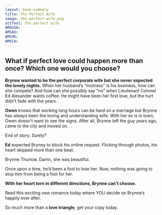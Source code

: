 ```yaml
---
layout: book-summary
title: The Perfect Wife
image: the-perfect-wife.png
altText: The perfect wife
AMSUSA: 
AMSAU:
AMSUK:
AMSCA:
---
```

## What if perfect love could happen more than once? Which one would you choose?

**Brynne wanted to be the perfect corporate wife but she never expected the lonely nights.** When her husband’s “mistress” is his business, how can she compete? And how can she possibly say “no” when Lieutenant Colonel Ed Alexander wants coffee. He might have been her first love, but the hurt didn’t fade with the years.

**Owen** knows that working long hours can be hard on a marriage but Brynne has always been the loving and understanding wife. With her ex is in town, Owen doesn’t want to see the signs. After all, Brynne left the guy years ago, came to the city and moved on.

End of story. Surely?

**Ed** expected Brynny to block his online request. Flicking through photos, his heart skipped more than one beat.

Brynne Thurlow. Damn, she was beautiful.

Once upon a time, he’d been a fool to lose her. Now, nothing was going to stop him from being a fool for her.

**With her heart torn in different directions, Brynne can't choose.**

Read this exciting new romance today where YOU decide on Brynne’s happily ever after.

So much more than a **love triangle**, get your copy today.
